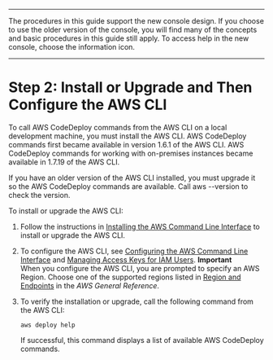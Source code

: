 --------

 The procedures in this guide support the new console design\. If you choose to use the older version of the console, you will find many of the concepts and basic procedures in this guide still apply\. To access help in the new console, choose the information icon\. 

--------

# Step 2: Install or Upgrade and Then Configure the AWS CLI<a name="getting-started-configure-cli"></a>

To call AWS CodeDeploy commands from the AWS CLI on a local development machine, you must install the AWS CLI\. AWS CodeDeploy commands first became available in version 1\.6\.1 of the AWS CLI\. AWS CodeDeploy commands for working with on\-premises instances became available in 1\.7\.19 of the AWS CLI\. 

If you have an older version of the AWS CLI installed, you must upgrade it so the AWS CodeDeploy commands are available\. Call aws \-\-version to check the version\.

To install or upgrade the AWS CLI:

1. Follow the instructions in [Installing the AWS Command Line Interface](https://docs.aws.amazon.com/cli/latest/userguide/installing.html) to install or upgrade the AWS CLI\.

1. To configure the AWS CLI, see [Configuring the AWS Command Line Interface](https://docs.aws.amazon.com/cli/latest/userguide/cli-chap-getting-started.html) and [Managing Access Keys for IAM Users](https://docs.aws.amazon.com/IAM/latest/UserGuide/ManagingCredentials.html)\.
**Important**  
When you configure the AWS CLI, you are prompted to specify an AWS Region\. Choose one of the supported regions listed in [Region and Endpoints](https://docs.aws.amazon.com/general/latest/gr/rande.html#codedeploy_region) in the *AWS General Reference*\.

1. To verify the installation or upgrade, call the following command from the AWS CLI:

   ```
   aws deploy help
   ```

   If successful, this command displays a list of available AWS CodeDeploy commands\.